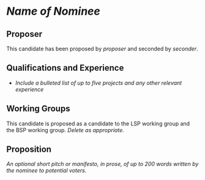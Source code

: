# *Name of Nominee*

## Proposer

This candidate has been proposed by *proposer* and seconded by *seconder*.

## Qualifications and Experience

- *Include a bulleted list of up to five projects and any other relevant
  experience*

## Working Groups

This candidate is proposed as a candidate to the LSP working group and the BSP
working group. *Delete as appropriate.*

## Proposition

*An optional short pitch or manifesto, in prose, of up to 200 words written by
the nominee to potential voters.*


